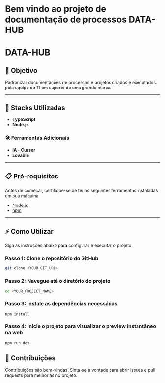 # Bem vindo ao projeto de documentação de processos DATA-HUB

# DATA-HUB

## 📌 Objetivo
Padronizar documentações de processos e projetos criados e executados pela equipe de TI em suporte de uma grande marca.

---

## 🚀 Stacks Utilizadas
- **TypeScript**
- **Node.js**

### 🛠️ Ferramentas Adicionais
- **IA - Cursor**
- **Lovable**

---

## 📋 Pré-requisitos
Antes de começar, certifique-se de ter as seguintes ferramentas instaladas em sua máquina:
- [Node.js](https://nodejs.org)
- [npm](https://www.npmjs.com/)

---

## ⚡ Como Utilizar

Siga as instruções abaixo para configurar e executar o projeto:

### Passo 1: Clone o repositório do GitHub
```bash
git clone <YOUR_GIT_URL>
```
### Passo 2: Navegue até o diretório do projeto
```bash
cd <YOUR_PROJECT_NAME>
```
### Passo 3: Instale as dependências necessárias
```bash
npm install
```
### Passo 4: Inicie o projeto para visualizar o preview instantâneo na web
```bash
npm run dev
```
## 📝 Contribuições

Contribuições são bem-vindas! Sinta-se à vontade para abrir issues e pull requests para melhorias no projeto.



